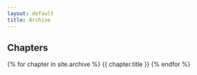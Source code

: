```yaml
---
layout: default
title: Archive
---
```


## Chapters

{% for chapter in site.archive %}
    {{ chapter.title }}
{% endfor %}

